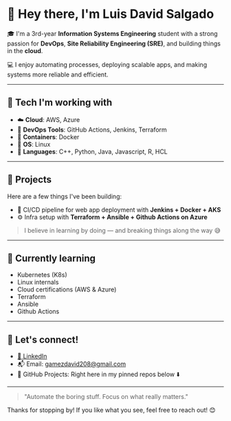 # 👋 Hey there, I'm Luis David Salgado

🎓 I'm a 3rd-year **Information Systems Engineering** student with a strong passion for **DevOps**, **Site Reliability Engineering (SRE)**, and building things in the **cloud**.

💻 I enjoy automating processes, deploying scalable apps, and making systems more reliable and efficient.

---

## 🚀 Tech I'm working with

- ☁️ **Cloud**: AWS, Azure  
- 🔧 **DevOps Tools**: GitHub Actions, Jenkins, Terraform  
- 🐳 **Containers**: Docker  
- 🐧 **OS**: Linux  
- 🐍 **Languages**: C++, Python, Java, Javascript, R, HCL

---

## 🧪 Projects

Here are a few things I've been building:

- 🔁 CI/CD pipeline for web app deployment with **Jenkins + Docker + AKS**
- ⚙️ Infra setup with **Terraform + Ansible + Github Actions on Azure**

> I believe in learning by doing — and breaking things along the way 😅

---

## 🌱 Currently learning

- Kubernetes (K8s)
- Linux internals
- Cloud certifications (AWS & Azure)
- Terraform
- Ansible
- Github Actions

---

## 🤝 Let's connect!

- [🔗 LinkedIn](linkedin.com/in/luis-david-salgado-gamez-283ba5323)
- 📬 Email: gamezdavid208@gmail.com
- 🧰 GitHub Projects: Right here in my pinned repos below ⬇️

---

> "Automate the boring stuff. Focus on what really matters."

Thanks for stopping by! If you like what you see, feel free to reach out! 😊

